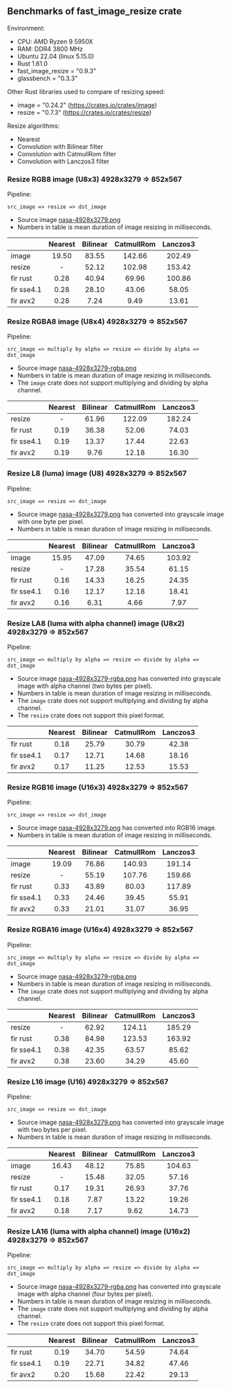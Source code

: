 ## Benchmarks of fast_image_resize crate

Environment:

- CPU: AMD Ryzen 9 5950X
- RAM: DDR4 3800 MHz
- Ubuntu 22.04 (linux 5.15.0)
- Rust 1.61.0
- fast_image_resize = "0.9.3"
- glassbench = "0.3.3"

Other Rust libraries used to compare of resizing speed:

- image = "0.24.2" (<https://crates.io/crates/image>)
- resize = "0.7.3" (<https://crates.io/crates/resize>)

Resize algorithms:

- Nearest
- Convolution with Bilinear filter
- Convolution with CatmullRom filter
- Convolution with Lanczos3 filter

### Resize RGB8 image (U8x3) 4928x3279 => 852x567

Pipeline:

`src_image => resize => dst_image`

- Source image [nasa-4928x3279.png](https://github.com/Cykooz/fast_image_resize/blob/main/data/nasa-4928x3279.png)
- Numbers in table is mean duration of image resizing in milliseconds.

|            | Nearest | Bilinear | CatmullRom | Lanczos3 |
|------------|:-------:|:--------:|:----------:|:--------:|
| image      |  19.50  |  83.55   |   142.66   |  202.49  |
| resize     |    -    |  52.12   |   102.98   |  153.42  |
| fir rust   |  0.28   |  40.94   |   69.96    |  100.86  |
| fir sse4.1 |  0.28   |  28.10   |   43.06    |  58.05   |
| fir avx2   |  0.28   |   7.24   |    9.49    |  13.61   |

### Resize RGBA8 image (U8x4) 4928x3279 => 852x567

Pipeline:

`src_image => multiply by alpha => resize => divide by alpha => dst_image`

- Source image
  [nasa-4928x3279-rgba.png](https://github.com/Cykooz/fast_image_resize/blob/main/data/nasa-4928x3279-rgba.png)
- Numbers in table is mean duration of image resizing in milliseconds.
- The `image` crate does not support multiplying and dividing by alpha channel. 

|            | Nearest | Bilinear | CatmullRom | Lanczos3 |
|------------|:-------:|:--------:|:----------:|:--------:|
| resize     |    -    |  61.96   |   122.09   |  182.24  |
| fir rust   |  0.19   |  36.38   |   52.06    |  74.03   |
| fir sse4.1 |  0.19   |  13.37   |   17.44    |  22.63   |
| fir avx2   |  0.19   |   9.76   |   12.18    |  16.30   |

### Resize L8 (luma) image (U8) 4928x3279 => 852x567

Pipeline:

`src_image => resize => dst_image`

- Source image [nasa-4928x3279.png](https://github.com/Cykooz/fast_image_resize/blob/main/data/nasa-4928x3279.png)
  has converted into grayscale image with one byte per pixel.
- Numbers in table is mean duration of image resizing in milliseconds.

|            | Nearest | Bilinear | CatmullRom | Lanczos3 |
|------------|:-------:|:--------:|:----------:|:--------:|
| image      |  15.95  |  47.09   |   74.65    |  103.92  |
| resize     |    -    |  17.28   |   35.54    |  61.15   |
| fir rust   |  0.16   |  14.33   |   16.25    |  24.35   |
| fir sse4.1 |  0.16   |  12.17   |   12.18    |  18.41   |
| fir avx2   |  0.16   |   6.31   |    4.66    |   7.97   |

### Resize LA8 (luma with alpha channel) image (U8x2) 4928x3279 => 852x567

Pipeline:

`src_image => multiply by alpha => resize => divide by alpha => dst_image`

- Source image
  [nasa-4928x3279-rgba.png](https://github.com/Cykooz/fast_image_resize/blob/main/data/nasa-4928x3279-rgba.png)
  has converted into grayscale image with alpha channel (two bytes per pixel).
- Numbers in table is mean duration of image resizing in milliseconds.
- The `image` crate does not support multiplying and dividing by alpha channel.
- The `resize` crate does not support this pixel format.

|            | Nearest | Bilinear | CatmullRom | Lanczos3 |
|------------|:-------:|:--------:|:----------:|:--------:|
| fir rust   |  0.18   |  25.79   |   30.79    |  42.38   |
| fir sse4.1 |  0.17   |  12.71   |   14.68    |  18.16   |
| fir avx2   |  0.17   |  11.25   |   12.53    |  15.53   |

### Resize RGB16 image (U16x3) 4928x3279 => 852x567

Pipeline:

`src_image => resize => dst_image`

- Source image [nasa-4928x3279.png](https://github.com/Cykooz/fast_image_resize/blob/main/data/nasa-4928x3279.png)
  has converted into RGB16 image.
- Numbers in table is mean duration of image resizing in milliseconds.

|            | Nearest | Bilinear | CatmullRom | Lanczos3 |
|------------|:-------:|:--------:|:----------:|:--------:|
| image      |  19.09  |  76.86   |   140.93   |  191.14  |
| resize     |    -    |  55.19   |   107.76   |  159.66  |
| fir rust   |  0.33   |  43.89   |   80.03    |  117.89  |
| fir sse4.1 |  0.33   |  24.46   |   39.45    |  55.91   |
| fir avx2   |  0.33   |  21.01   |   31.07    |  36.95   |

### Resize RGBA16 image (U16x4) 4928x3279 => 852x567

Pipeline:

`src_image => multiply by alpha => resize => divide by alpha => dst_image`

- Source image
  [nasa-4928x3279-rgba.png](https://github.com/Cykooz/fast_image_resize/blob/main/data/nasa-4928x3279-rgba.png)
- Numbers in table is mean duration of image resizing in milliseconds.
- The `image` crate does not support multiplying and dividing by alpha channel.

|            | Nearest | Bilinear | CatmullRom | Lanczos3 |
|------------|:-------:|:--------:|:----------:|:--------:|
| resize     |    -    |  62.92   |   124.11   |  185.29  |
| fir rust   |  0.38   |  84.98   |   123.53   |  163.92  |
| fir sse4.1 |  0.38   |  42.35   |   63.57    |  85.62   |
| fir avx2   |  0.38   |  23.60   |   34.29    |  45.60   |

### Resize L16 image (U16) 4928x3279 => 852x567

Pipeline:

`src_image => resize => dst_image`

- Source image [nasa-4928x3279.png](https://github.com/Cykooz/fast_image_resize/blob/main/data/nasa-4928x3279.png)
  has converted into grayscale image with two bytes per pixel.
- Numbers in table is mean duration of image resizing in milliseconds.

|            | Nearest | Bilinear | CatmullRom | Lanczos3 |
|------------|:-------:|:--------:|:----------:|:--------:|
| image      |  16.43  |  48.12   |   75.85    |  104.63  |
| resize     |    -    |  15.48   |   32.05    |  57.16   |
| fir rust   |  0.17   |  19.31   |   26.93    |  37.76   |
| fir sse4.1 |  0.18   |   7.87   |   13.22    |  19.26   |
| fir avx2   |  0.18   |   7.17   |    9.62    |  14.73   |

### Resize LA16 (luma with alpha channel) image (U16x2) 4928x3279 => 852x567

Pipeline:

`src_image => multiply by alpha => resize => divide by alpha => dst_image`

- Source image
  [nasa-4928x3279-rgba.png](https://github.com/Cykooz/fast_image_resize/blob/main/data/nasa-4928x3279-rgba.png)
  has converted into grayscale image with alpha channel (four bytes per pixel).
- Numbers in table is mean duration of image resizing in milliseconds.
- The `image` crate does not support multiplying and dividing by alpha channel.
- The `resize` crate does not support this pixel format.

|            | Nearest | Bilinear | CatmullRom | Lanczos3 |
|------------|:-------:|:--------:|:----------:|:--------:|
| fir rust   |  0.19   |  34.70   |   54.59    |  74.64   |
| fir sse4.1 |  0.19   |  22.71   |   34.82    |  47.46   |
| fir avx2   |  0.20   |  15.68   |   22.42    |  29.13   |
